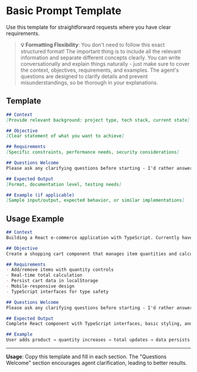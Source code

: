 # Basic Prompt Template

Use this template for straightforward requests where you have clear requirements.

> **💡 Formatting Flexibility**: You don't need to follow this exact structured format! The important thing is to include all the relevant information and separate different concepts clearly. You can write conversationally and explain things naturally - just make sure to cover the context, objectives, requirements, and examples. The agent's questions are designed to clarify details and prevent misunderstandings, so be thorough in your explanations.

## Template

```markdown
## Context
[Provide relevant background: project type, tech stack, current state]

## Objective  
[Clear statement of what you want to achieve]

## Requirements
[Specific constraints, performance needs, security considerations]

## Questions Welcome
Please ask any clarifying questions before starting - I'd rather answer questions upfront than fix misunderstandings later.

## Expected Output
[Format, documentation level, testing needs]

## Example (if applicable)
[Sample input/output, expected behavior, or similar implementations]
```

## Usage Example

```markdown
## Context
Building a React e-commerce application with TypeScript. Currently have user authentication working and need to add shopping cart functionality.

## Objective
Create a shopping cart component that manages item quantities and calculates totals.

## Requirements
- Add/remove items with quantity controls
- Real-time total calculation
- Persist cart data in localStorage
- Mobile-responsive design
- TypeScript interfaces for type safety

## Questions Welcome
Please ask any clarifying questions before starting - I'd rather answer questions upfront than fix misunderstandings later.

## Expected Output
Complete React component with TypeScript interfaces, basic styling, and localStorage integration.

## Example
User adds product → quantity increases → total updates → data persists on page refresh
```

---

**Usage**: Copy this template and fill in each section. The "Questions Welcome" section encourages agent clarification, leading to better results.
